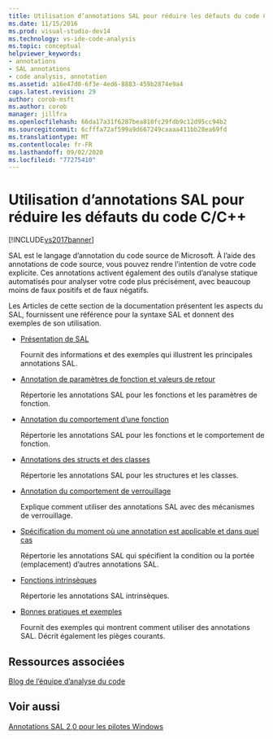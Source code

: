 ```yaml
---
title: Utilisation d’annotations SAL pour réduire les défauts du code C-C++ | Microsoft Docs
ms.date: 11/15/2016
ms.prod: visual-studio-dev14
ms.technology: vs-ide-code-analysis
ms.topic: conceptual
helpviewer_keywords:
- annotations
- SAL annotations
- code analysis, annotation
ms.assetid: a16e47d0-6f3e-4ed6-8883-459b2874e9a4
caps.latest.revision: 29
author: corob-msft
ms.author: corob
manager: jillfra
ms.openlocfilehash: 66da17a31f6287bea810fc29fdb9c12d95cc94b2
ms.sourcegitcommit: 6cfffa72af599a9d667249caaaa411bb28ea69fd
ms.translationtype: MT
ms.contentlocale: fr-FR
ms.lasthandoff: 09/02/2020
ms.locfileid: "77275410"
---
```

# <a name="using-sal-annotations-to-reduce-cc-code-defects"></a>Utilisation d’annotations SAL pour réduire les défauts du code C/C++
[!INCLUDE[vs2017banner](../includes/vs2017banner.md)]

SAL est le langage d’annotation du code source de Microsoft. À l’aide des annotations de code source, vous pouvez rendre l’intention de votre code explicite. Ces annotations activent également des outils d’analyse statique automatisés pour analyser votre code plus précisément, avec beaucoup moins de faux positifs et de faux négatifs.  
  
 Les Articles de cette section de la documentation présentent les aspects du SAL, fournissent une référence pour la syntaxe SAL et donnent des exemples de son utilisation.  
  
- [Présentation de SAL](../code-quality/understanding-sal.md)  
  
     Fournit des informations et des exemples qui illustrent les principales annotations SAL.  
  
- [Annotation de paramètres de fonction et valeurs de retour](../code-quality/annotating-function-parameters-and-return-values.md)  
  
     Répertorie les annotations SAL pour les fonctions et les paramètres de fonction.  
  
- [Annotation du comportement d’une fonction](../code-quality/annotating-function-behavior.md)  
  
     Répertorie les annotations SAL pour les fonctions et le comportement de fonction.  
  
- [Annotations des structs et des classes](../code-quality/annotating-structs-and-classes.md)  
  
     Répertorie les annotations SAL pour les structures et les classes.  
  
- [Annotation du comportement de verrouillage](../code-quality/annotating-locking-behavior.md)  
  
     Explique comment utiliser des annotations SAL avec des mécanismes de verrouillage.  
  
- [Spécification du moment où une annotation est applicable et dans quel cas](../code-quality/specifying-when-and-where-an-annotation-applies.md)  
  
     Répertorie les annotations SAL qui spécifient la condition ou la portée (emplacement) d’autres annotations SAL.  
  
- [Fonctions intrinsèques](../code-quality/intrinsic-functions.md)  
  
     Répertorie les annotations SAL intrinsèques.  
  
- [Bonnes pratiques et exemples](../code-quality/best-practices-and-examples-sal.md)  
  
     Fournit des exemples qui montrent comment utiliser des annotations SAL. Décrit également les pièges courants.  
  
## <a name="related-resources"></a>Ressources associées  
 [Blog de l’équipe d’analyse du code](https://blogs.msdn.com/b/codeanalysis/)  
  
## <a name="see-also"></a>Voir aussi  
 [Annotations SAL 2,0 pour les pilotes Windows](https://msdn.microsoft.com/library/windows/hardware/hh454237.aspx)
